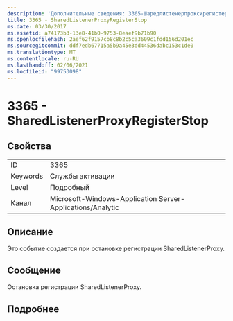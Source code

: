 ```yaml
---
description: 'Дополнительные сведения: 3365-Шаредлистенерпроксирегистерстоп'
title: 3365 - SharedListenerProxyRegisterStop
ms.date: 03/30/2017
ms.assetid: a74173b3-13e8-41b0-9753-8eaef9b71b90
ms.openlocfilehash: 2aef62f9157cb8c8b2c5ca3609c1fdd156d201ec
ms.sourcegitcommit: ddf7edb67715a5b9a45e3dd44536dabc153c1de0
ms.translationtype: MT
ms.contentlocale: ru-RU
ms.lasthandoff: 02/06/2021
ms.locfileid: "99753098"
---
```

# <a name="3365---sharedlistenerproxyregisterstop"></a>3365 - SharedListenerProxyRegisterStop

## <a name="properties"></a>Свойства  
  
|||  
|-|-|  
|ID|3365|  
|Keywords|Службы активации|  
|Level|Подробный|  
|Канал|Microsoft-Windows-Application Server-Applications/Analytic|  
  
## <a name="description"></a>Описание  

 Это событие создается при остановке регистрации SharedListenerProxy.  
  
## <a name="message"></a>Сообщение  

 Остановка регистрации SharedListenerProxy.  
  
## <a name="details"></a>Подробнее
